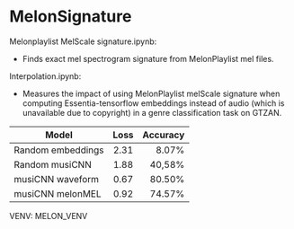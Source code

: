 # MelonSignature
Melonplaylist MelScale signature.ipynb:
* Finds exact mel spectrogram signature from MelonPlaylist mel files.

Interpolation.ipynb:
* Measures the impact of using MelonPlaylist melScale signature when computing Essentia-tensorflow embeddings instead of audio (which is unavailable due to copyright) in a genre classification task on GTZAN.


| Model        | Loss           | Accuracy  |
| ------------- |:-------------:| -----:|
| Random embeddings      | 2.31 | 8.07% |
| Random musiCNN      | 1.88 | 40,58% |
| musiCNN waveform      |    0.67   |   80.50% |
| musiCNN melonMEL | 0.92      |    74.57% |

VENV: MELON_VENV
